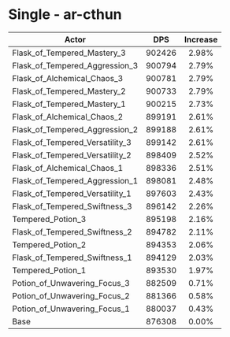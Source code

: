 # Single - ar-cthun
| Actor | DPS | Increase |
|---|:---:|:---:|
|Flask_of_Tempered_Mastery_3|902426|2.98%|
|Flask_of_Tempered_Aggression_3|900794|2.79%|
|Flask_of_Alchemical_Chaos_3|900781|2.79%|
|Flask_of_Tempered_Mastery_2|900733|2.79%|
|Flask_of_Tempered_Mastery_1|900215|2.73%|
|Flask_of_Alchemical_Chaos_2|899191|2.61%|
|Flask_of_Tempered_Aggression_2|899188|2.61%|
|Flask_of_Tempered_Versatility_3|899142|2.61%|
|Flask_of_Tempered_Versatility_2|898409|2.52%|
|Flask_of_Alchemical_Chaos_1|898336|2.51%|
|Flask_of_Tempered_Aggression_1|898081|2.48%|
|Flask_of_Tempered_Versatility_1|897603|2.43%|
|Flask_of_Tempered_Swiftness_3|896142|2.26%|
|Tempered_Potion_3|895198|2.16%|
|Flask_of_Tempered_Swiftness_2|894782|2.11%|
|Tempered_Potion_2|894353|2.06%|
|Flask_of_Tempered_Swiftness_1|894129|2.03%|
|Tempered_Potion_1|893530|1.97%|
|Potion_of_Unwavering_Focus_3|882509|0.71%|
|Potion_of_Unwavering_Focus_2|881366|0.58%|
|Potion_of_Unwavering_Focus_1|880037|0.43%|
|Base|876308|0.00%|
